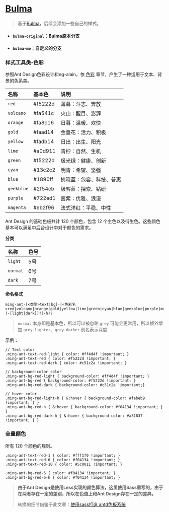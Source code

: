 # [Bulma](https://bulma.io)

> 基于[Bulma](https://bulma.io)，后续会添加一些自己的样式。

- #### `bulma-original`：Bulma原本分支

- #### `bulma-me`：自定义的分支

### 样式工具类-色彩
参照Ant Design色彩设计和ng-alain，依 [色彩](https://ant.design/docs/spec/colors-cn) 章节，产生了一种运用于文本、背景的色系类。

| 名称       | 基本色  | 说明                     |
| :--------- | :------ | :----------------------- |
| `red`      | #f5222d | 薄暮：斗志、奔放         |
| `volcano`  | #fa541c | 火山：醒目、澎湃         |
| `orange`   | #fa8c16 | 日暮：温暖、欢快         |
| `gold`     | #faad14 | 金盏花：活力、积极       |
| `yellow`   | #fadb14 | 日出：出生、阳光         |
| `lime`     | #a0d911 | 青柠：自然、生机         |
| `green`    | #f5222d | 极光绿：健康、创新       |
| `cyan`     | #13c2c2 | 明青：希望、坚强         |
| `blue`     | #1890ff | 拂晓蓝：包容、科技、普惠 |
| `geekblue` | #2f54eb | 极客蓝：探索、钻研       |
| `purple`   | #722ed1 | 酱紫：优雅、浪漫         |
| `magenta`  | #eb2f96 | 法式洋红：平稳、中性     |

Ant Design 的基础色板共计 120 个颜色，包含 12 个主色以及衍生色。这些颜色基本可以满足中后台设计中对于颜色的需求。

**分类**

| 名称     | 色号 |
| :------- | :--- |
| `light`  | 5号  |
| `normal` | 6号  |
| `dark`   | 7号  |

**命名格式**

```regex
ming-ant-[<类型>text|bg]-[<色彩名>red|volcano|orange|gold|yellow|lime|green|cyan|blue|geekblue|purple|magenta|grey](-[light|dark])?(-h)?
```

> `normal` 本身即是基本色，所以可以被忽略 `grey` 可能会更常用，所以额外增加 `grey-lighter`、`grey-darker` 别名表示深度

示例：

```less
// Text color
.ming-ant-text-red-light { color: #ff4d4f !important; }
.ming-ant-text-red { color: #f5222d !important; }
.ming-ant-text-red-dark { color: #c51c2a !important; }

// background-color color
.ming-ant-bg-red-light { background-color: #ff4d4f !important; }
.ming-ant-bg-red { background-color: #f5222d !important; }
.ming-ant-bg-red-dark { background-color: #c51c2a !important;}

// hover color
.ming-ant-bg-red-light-h { &:hover { background-color: #fabeb9 !important; } }
.ming-ant-bg-red-h { &:hover { background-color: #f04134 !important; } }
.ming-ant-bg-red-dark-h { &:hover { background-color: #a31837 !important; } }
```

### 全量颜色

所有 120 个颜色的规则。

```less
.ming-ant-text-red-1 { color: #fff1f0 !important; }
.ming-ant-text-red-6 { color: #f04134 !important; }
.ming-ant-text-red-10 { color: #5c0011 !important; }

.ming-ant-bg-red-6 { color: #f04134 !important; }
.ming-ant-bg-red-6-h { color: #f04134 !important; }
```

> **由于Ant Design是使用Less实现的颜色算法，这里使用Sass重写的，由于在两者存在一定的差别，所以在色值上和Ant Design存在一定的差异。**
>
> 转换的细节借鉴于此文章：[使用sass打造 antd色板系统](https://zhuanlan.zhihu.com/p/68646055)